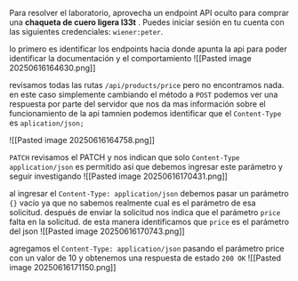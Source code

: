 Para resolver el laboratorio, aprovecha un endpoint API oculto para comprar una **chaqueta de cuero ligera l33t** . Puedes iniciar sesión en tu cuenta con las siguientes credenciales: `wiener:peter`.

lo primero es identificar los endpoints hacia donde apunta la api para poder identificar la documentación y el comportamiento
![[Pasted image 20250616164630.png]]

revisamos todas las rutas `/api/products/price` pero no encontramos nada. en este caso simplemente cambiando el método a `POST` podemos ver una respuesta por parte del servidor que nos da mas información sobre el funcionamiento de la api tamnien podemos identificar que el `Content-Type` es `aplication/json;` 

![[Pasted image 20250616164758.png]]

`PATCH`
revisamos el PATCH y nos indican que solo `Content-Type application/json` es permitido así que debemos ingresar este parámetro y seguir investigando
![[Pasted image 20250616170431.png]]

al ingresar el `Content-Type: application/json` debemos pasar un parámetro `{}` vacío ya que no sabemos realmente cual es el parámetro de esa solicitud. después de enviar la solicitud nos indica que el parámetro `price` falta en la solicitud. de esta manera identificamos que `price` es el parámetro del json
![[Pasted image 20250616170743.png]]

agregamos el `Content-Type: application/json` pasando el parámetro price con un valor de 10 y obtenemos una respuesta de estado `200 OK` 
![[Pasted image 20250616171150.png]]